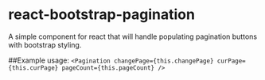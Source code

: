 # react-bootstrap-pagination
A simple component for react that will handle populating pagination buttons with bootstrap styling.

##Example usage:
`<Pagination changePage={this.changePage} curPage={this.curPage} pageCount={this.pageCount} />`
